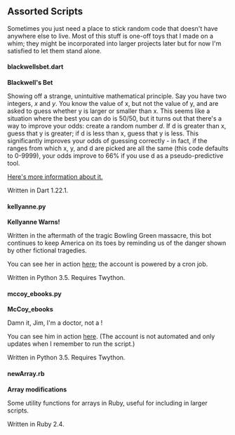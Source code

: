 ## Assorted Scripts

Sometimes you just need a place to stick random code that doesn't have anywhere else to live. Most of this stuff is one-off toys that I made on a whim; they might be incorporated into larger projects later but for now I'm satisfied to let them stand alone.

#### blackwellsbet.dart

**Blackwell's Bet**

Showing off a strange, unintuitive mathematical principle. Say you have two integers, *x* and *y*. You know the value of x, but not the value of y, and are asked to guess whether y is larger or smaller than x. This seems like a situation where the best you can do is 50/50, but it turns out that there's a way to improve your odds: create a random number *d*. If d is greater than x, guess that y is greater; if d is less than x, guess that y is less. This significantly improves your odds of guessing correctly - in fact, if the ranges from which x, y, and d are picked are all the same (this code defaults to 0-9999), your odds improve to 66% if you use d as a pseudo-predictive tool.

[Here's more information about it.](https://www.futilitycloset.com/2016/06/28/blackwells-bet/)

Written in Dart 1.22.1.

#### kellyanne.py

**Kellyanne Warns!**

Written in the aftermath of the tragic Bowling Green massacre, this bot continues to keep America on its toes by reminding us of the danger shown by other fictional tragedies.

You can see her in action [here](https://www.twitter.com/kellyanne_warns); the account is powered by a cron job.

Written in Python 3.5. Requires Twython.

#### mccoy_ebooks.py

**McCoy_ebooks**

Damn it, Jim, I'm a doctor, not a <random noun>!

You can see him in action [here](https://www.twitter.com/mccoy_ebooks). (The account is not automated and only updates when I remember to run the script.)

Written in Python 3.5. Requires Twython.

#### newArray.rb

**Array modifications**

Some utility functions for arrays in Ruby, useful for including in larger scripts.

Written in Ruby 2.4.
